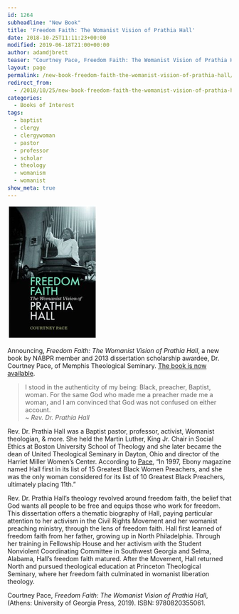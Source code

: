 ```yaml
---
id: 1264
subheadline: "New Book"
title: 'Freedom Faith: The Womanist Vision of Prathia Hall'
date: 2018-10-25T11:11:23+00:00
modified: 2019-06-18T21:00+00:00
author: adamdjbrett
teaser: "Courtney Pace, Freedom Faith: The Womanist Vision of Prathia Hall. (Athens: University of Georgia Press, 2019)."
layout: page
permalink: /new-book-freedom-faith-the-womanist-vision-of-prathia-hall/
redirect_from:
  - /2018/10/25/new-book-freedom-faith-the-womanist-vision-of-prathia-hall/
categories:
  - Books of Interest
tags:
  - baptist
  - clergy
  - clergywoman
  - pastor
  - professor
  - scholar
  - theology
  - womanism
  - womanist
show_meta: true
---
```

[![Freedom Faith: The Womanist Vision of Prathia Hall by Courtney Pace](/wp-content/uploads/2018/10/freedom-faith-courtney-pace-202x300.jpg)](/wp-content/uploads/2018/10/freedom-faith-courtney-pace.jpg)


Announcing, *Freedom Faith: The Womanist Vision of Prathia Hall*, a new book by NABPR member and 2013 dissertation scholarship awardee, Dr. Courtney Pace, of Memphis Theological Seminary. [The book is now available](https://amzn.to/2JdgEs3).

> I stood in the authenticity of my being: Black, preacher, Baptist, woman. For the same God who made me a preacher made me a woman, and I am convinced that God was not confused on either account.  
<cite>~ Rev. Dr. Prathia Hall</cite>

Rev. Dr. Prathia Hall was a Baptist pastor, professor, activist, Womanist theologian, & more. She held the Martin Luther, King Jr. Chair in Social Ethics at Boston University School of Theology and she later became the dean of United Theological Seminary in Dayton, Ohio and director of the Harriet Miller Women&#8217;s Center. According to [Pace](https://www.ethicsdaily.com/prathia-hall-an-extraordinary-ordinary-saint-cms-22090/), &#8220;In 1997, Ebony magazine named Hall first in its list of 15 Greatest Black Women Preachers, and she was the only woman considered for its list of 10 Greatest Black Preachers, ultimately placing 11th.&#8221;

Rev. Dr. Prathia Hall&#8217;s theology revolved around freedom faith, the belief that God wants all people to be free and equips those who work for freedom. This dissertation offers a thematic biography of Hall, paying particular attention to her activism in the Civil Rights Movement and her womanist preaching ministry, through the lens of freedom faith. Hall first learned of freedom faith from her father, growing up in North Philadelphia. Through her training in Fellowship House and her activism with the Student Nonviolent Coordinating Committee in Southwest Georgia and Selma, Alabama, Hall&#8217;s freedom faith matured. After the Movement, Hall returned North and pursued theological education at Princeton Theological Seminary, where her freedom faith culminated in womanist liberation theology.

Courtney Pace, _Freedom Faith: The Womanist Vision of Prathia Hall_, (Athens: University of Georgia Press, 2019). ISBN: 9780820355061.

